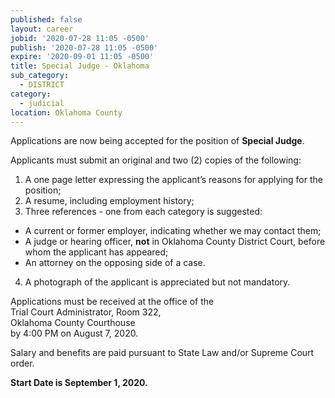 ```yaml
---
published: false
layout: career
jobid: '2020-07-28 11:05 -0500'
publish: '2020-07-28 11:05 -0500'
expire: '2020-09-01 11:05 -0500'
title: Special Judge - Oklahoma
sub_category:
  - DISTRICT
category:
  - judicial
location: Oklahoma County
---
```

Applications are now being accepted for the position of **Special Judge**. 

Applicants must submit an original and two (2) copies of the following:

1. A one page letter expressing the applicant’s reasons for applying for the position;
2. A resume, including employment history;
3. Three references - one from each category is suggested: 
 - A current or former employer, indicating whether we may contact them;
 - A judge or hearing officer, **not** in Oklahoma County District Court, before whom the applicant has appeared;
 - An attorney on the opposing side of a case.
4. A photograph of the applicant is appreciated but not mandatory. 

Applications must be received at the office of the  
Trial Court Administrator, Room 322,   
Oklahoma County Courthouse  
by 4:00 PM on August 7, 2020.

Salary and benefits are paid pursuant to State Law and/or Supreme Court order.

**Start Date is September 1, 2020.**
